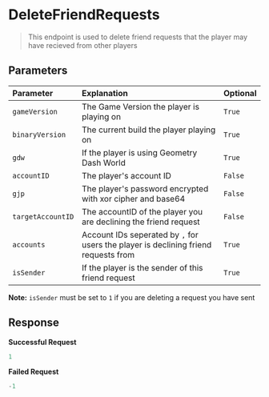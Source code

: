 # DeleteFriendRequests

> This endpoint is used to delete friend requests that the player may have recieved from other players

## Parameters

| Parameter         | Explanation                                                                         | Optional |
| :---------------- | :---------------------------------------------------------------------------------- | -------- |
| `gameVersion`     | The Game Version the player is playing on                                           | `True`   |
| `binaryVersion`   | The current build the player playing on                                             | `True`   |
| `gdw`             | If the player is using Geometry Dash World                                          | `True`   |
| `accountID`       | The player's account ID                                                             | `False`  |
| `gjp`             | The player's password encrypted with xor cipher and base64                          | `False`  |
| `targetAccountID` | The accountID of the player you are declining the friend request                    | `False`  |
| `accounts`        | Account IDs seperated by `,` for users the player is declining friend requests from | `True`   |
| `isSender`        | If the player is the sender of this friend request                                  | `True`   |

**Note:** `isSender` must be set to `1` if you are deleting a request you have sent

## Response

**Successful Request**

```py
1
```

**Failed Request**

```py
-1
```
